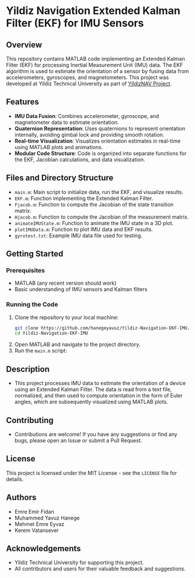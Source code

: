 # Yildiz Navigation Extended Kalman Filter (EKF) for IMU Sensors

## Overview

This repository contains MATLAB code implementing an Extended Kalman Filter (EKF) for processing Inertial Measurement Unit (IMU) data. The EKF algorithm is used to estimate the orientation of a sensor by fusing data from accelerometers, gyroscopes, and magnetometers. This project was developed at Yildiz Technical University as part of [YildizNAV Project](https://github.com/hanegeyavuz/YildizNAV).


## Features

- **IMU Data Fusion**: Combines accelerometer, gyroscope, and magnetometer data to estimate orientation.
- **Quaternion Representation**: Uses quaternions to represent orientation internally, avoiding gimbal lock and providing smooth rotation.
- **Real-time Visualization**: Visualizes orientation estimates in real-time using MATLAB plots and animations.
- **Modular Code Structure**: Code is organized into separate functions for the EKF, Jacobian calculations, and data visualization.

## Files and Directory Structure

- `main.m`: Main script to initialize data, run the EKF, and visualize results.
- `EKF.m`: Function implementing the Extended Kalman Filter.
- `Fjacob.m`: Function to compute the Jacobian of the state transition matrix.
- `Hjacob.m`: Function to compute the Jacobian of the measurement matrix.
- `animateIMUState.m`: Function to animate the IMU state in a 3D plot.
- `plotIMUData.m`: Function to plot IMU data and EKF results.
- `gyrotest.txt`: Example IMU data file used for testing.

## Getting Started

### Prerequisites

- MATLAB (any recent version should work)
- Basic understanding of IMU sensors and Kalman filters

### Running the Code

1. Clone the repository to your local machine:
   ```sh
   git clone https://github.com/hanegeyavuz/Yildiz-Navigation-EKF-IMU.git
   cd Yildiz-Navigation-EKF-IMU
2. Open MATLAB and navigate to the project directory.
3. Run the `main.m` script:


## Description
- This project processes IMU data to estimate the orientation of a device using an Extended Kalman Filter. The data is read from a text file, normalized, and then used to compute orientation in the form of Euler angles, which are subsequently visualized using MATLAB plots.

## Contributing
- Contributions are welcome! If you have any suggestions or find any bugs, please open an Issue or submit a Pull Request.

## License
This project is licensed under the MIT License - see the `LICENSE` file for details.

## Authors
- Emre Emir Fidan
- Muhammed Yavuz Hanege
- Mehmet Emre Eyvaz
- Kerem Vatansever

## Acknowledgements
- Yildiz Technical University for supporting this project.
- All contributors and users for their valuable feedback and suggestions.
